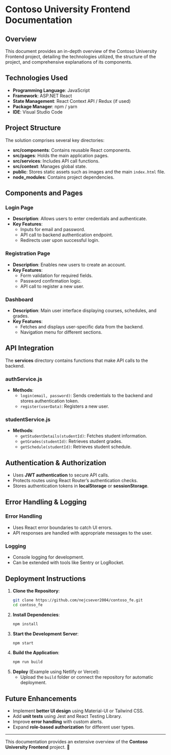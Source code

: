 # Contoso University Frontend Documentation

## Overview

This document provides an in-depth overview of the Contoso University Frontend project, detailing the technologies utilized, the structure of the project, and comprehensive explanations of its components.

## Technologies Used

- **Programming Language**: JavaScript
- **Framework**: ASP.NET React
- **State Management**: React Context API / Redux (if used)
- **Package Manager**: npm / yarn
- **IDE**: Visual Studio Code

## Project Structure

The solution comprises several key directories:

- **src/components**: Contains reusable React components.
- **src/pages**: Holds the main application pages.
- **src/services**: Includes API call functions.
- **src/context**: Manages global state.
- **public**: Stores static assets such as images and the main `index.html` file.
- **node_modules**: Contains project dependencies.

## Components and Pages

### Login Page
- **Description**: Allows users to enter credentials and authenticate.
- **Key Features**:
  - Inputs for email and password.
  - API call to backend authentication endpoint.
  - Redirects user upon successful login.

### Registration Page
- **Description**: Enables new users to create an account.
- **Key Features**:
  - Form validation for required fields.
  - Password confirmation logic.
  - API call to register a new user.

### Dashboard
- **Description**: Main user interface displaying courses, schedules, and grades.
- **Key Features**:
  - Fetches and displays user-specific data from the backend.
  - Navigation menu for different sections.

## API Integration

The **services** directory contains functions that make API calls to the backend.

### authService.js
- **Methods**:
  - `login(email, password)`: Sends credentials to the backend and stores authentication token.
  - `register(userData)`: Registers a new user.

### studentService.js
- **Methods**:
  - `getStudentDetails(studentId)`: Fetches student information.
  - `getGrades(studentId)`: Retrieves student grades.
  - `getSchedule(studentId)`: Retrieves student schedule.

## Authentication & Authorization

- Uses **JWT authentication** to secure API calls.
- Protects routes using React Router’s authentication checks.
- Stores authentication tokens in **localStorage** or **sessionStorage**.

## Error Handling & Logging

### Error Handling
- Uses React error boundaries to catch UI errors.
- API responses are handled with appropriate messages to the user.

### Logging
- Console logging for development.
- Can be extended with tools like Sentry or LogRocket.

## Deployment Instructions

1. **Clone the Repository**:
   ```sh
   git clone https://github.com/nejcsever2004/contoso_fe.git
   cd contoso_fe
   ```
2. **Install Dependencies**:
   ```sh
   npm install
   ```
3. **Start the Development Server**:
   ```sh
   npm start
   ```
4. **Build the Application**:
   ```sh
   npm run build
   ```
5. **Deploy** (Example using Netlify or Vercel):
   - Upload the `build` folder or connect the repository for automatic deployment.

## Future Enhancements

- Implement **better UI design** using Material-UI or Tailwind CSS.
- Add **unit tests** using Jest and React Testing Library.
- Improve **error handling** with custom alerts.
- Expand **role-based authorization** for different user types.

---

This documentation provides an extensive overview of the **Contoso University Frontend** project. 🚀
